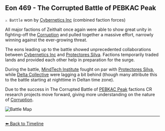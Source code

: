 ## Eon 469 - The Corrupted Battle of PEBKAC Peak

`⚔️ Battle` won by [Cybernetics Inc](https://zeithalt.github.io/r/cybernetics_inc.html) (combined faction forces)

All major factions of Zeithalt once again were able to show great unity in fighting-off the [Corruption](https://zeithalt.github.io/r/corruption.html) and pulled together a massive effort, narrowly winning against the ever-growing threat.

The eons leading up to the battle showed unprecedented collaborations between [Cybernetics Inc](https://zeithalt.github.io/r/cybernetics_inc.html) and [Protectores Silva](https://zeithalt.github.io/r/protectores_silva.html). Factions temporarily traded lands and provided each other help in preparation for the  surge.

During the battle, [MindTech Institute](https://zeithalt.github.io/r/mindtech_institute.html) fought on par with [Protectores Silva](https://zeithalt.github.io/r/protectores_silva.html), while [Delta Collective](https://zeithalt.github.io/r/delta_collective.html) were lagging a bit behind (though many attribute this to the battle starting at nighttime in Deltan time zone).

Due to the success in The Corrupted Battle of [PEBKAC Peak](https://zeithalt.github.io/r/pebkac_peak.html) factions CR research projects move forward, giving more understanding on the nature of [Corruption](https://zeithalt.github.io/r/corruption.html).

![Battle Map](https://zeithalt.github.io/t/m/eon0469.png)



----------
[⬅️ Back to Timeline](https://zeithalt.github.io/t/#eon0469)